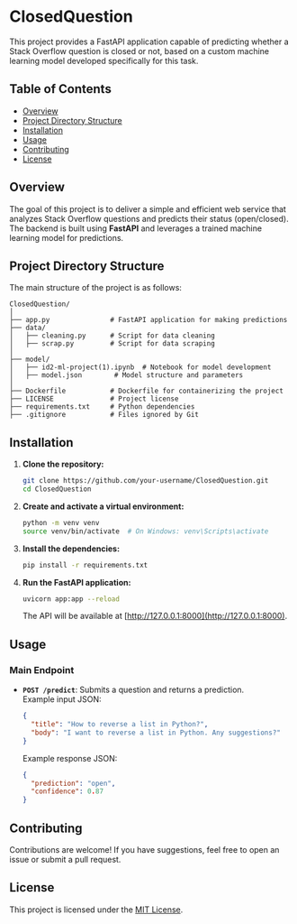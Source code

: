 
# ClosedQuestion

This project provides a FastAPI application capable of predicting whether a Stack Overflow question is closed or not, based on a custom machine learning model developed specifically for this task.

## Table of Contents

- [Overview](#overview)
- [Project Directory Structure](#project-directory-structure)
- [Installation](#installation)
- [Usage](#usage)
- [Contributing](#contributing)
- [License](#license)

## Overview

The goal of this project is to deliver a simple and efficient web service that analyzes Stack Overflow questions and predicts their status (open/closed). The backend is built using **FastAPI** and leverages a trained machine learning model for predictions.

## Project Directory Structure

The main structure of the project is as follows:

```
ClosedQuestion/
│
├── app.py               # FastAPI application for making predictions
├── data/
│   ├── cleaning.py      # Script for data cleaning
│   ├── scrap.py         # Script for data scraping
│
├── model/
│   ├── id2-ml-project(1).ipynb  # Notebook for model development
│   ├── model.json        # Model structure and parameters
│
├── Dockerfile           # Dockerfile for containerizing the project
├── LICENSE              # Project license
├── requirements.txt     # Python dependencies
├── .gitignore           # Files ignored by Git
```

## Installation

1. **Clone the repository:**
   ```bash
   git clone https://github.com/your-username/ClosedQuestion.git
   cd ClosedQuestion
   ```

2. **Create and activate a virtual environment:**
   ```bash
   python -m venv venv
   source venv/bin/activate  # On Windows: venv\Scripts\activate
   ```

3. **Install the dependencies:**
   ```bash
   pip install -r requirements.txt
   ```

4. **Run the FastAPI application:**
   ```bash
   uvicorn app:app --reload
   ```

   The API will be available at [http://127.0.0.1:8000](http://127.0.0.1:8000).

## Usage

### Main Endpoint

- **`POST /predict`**: Submits a question and returns a prediction.  
  Example input JSON:
  ```json
  {
    "title": "How to reverse a list in Python?",
    "body": "I want to reverse a list in Python. Any suggestions?"
  }
  ```
  Example response JSON:
  ```json
  {
    "prediction": "open",
    "confidence": 0.87
  }
  ```

## Contributing

Contributions are welcome! If you have suggestions, feel free to open an issue or submit a pull request.

## License

This project is licensed under the [MIT License](LICENSE).
